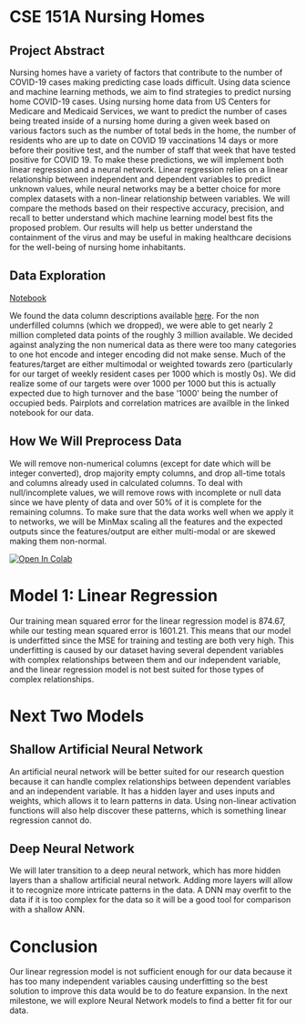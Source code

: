 # CSE 151A Nursing Homes

## Project Abstract
Nursing homes have a variety of factors that contribute to the number of COVID-19 cases making predicting case loads difficult. Using data science and machine learning methods, we aim to find strategies to predict nursing home COVID-19 cases. Using nursing home data from US Centers for Medicare and Medicaid Services, we want to predict the number of cases being treated inside of a nursing home during a given week based on various factors such as the number of total beds in the home, the number of residents who are up to date on COVID 19 vaccinations 14 days or more before their positive test, and the number of staff that week that have tested positive for COVID 19. To make these predictions, we will implement both linear regression and a neural network. Linear regression relies on a linear relationship between independent and dependent variables to predict unknown values, while neural networks may be a better choice for more complex datasets with a non-linear relationship between variables. We will compare the methods based on their respective accuracy, precision, and recall to better understand which machine learning model best fits the proposed problem. Our results will help us better understand the containment of the virus and may be useful in making healthcare decisions for the well-being of nursing home inhabitants.

## Data Exploration
[Notebook](https://github.com/Preellis/151A-Nursing-Homes/blob/main/main.ipynb)

We found the data column descriptions available [here](https://data.cms.gov/sites/default/files/2023-08/COVID-19%20Nursing%20Home%20Data%20Dictionary.pdf). For the non underfilled columns (which we dropped), we were able to get nearly 2 million completed data points of the roughly 3 million available. We decided against analyzing the non numerical data as there were too many categories to one hot encode and integer encoding did not make sense. Much of the features/target are either multimodal or weighted towards zero (particularly for our target of weekly resident cases per 1000 which is mostly 0s). We did realize some of our targets were over 1000 per 1000 but this is actually expected due to high turnover and the base '1000' being the number of occupied beds. Pairplots and correlation matrices are availble in the linked notebook for our data. 

## How We Will Preprocess Data
We will remove non-numerical columns (except for date which will be integer converted), drop majority empty columns, and drop all-time totals and columns already used in calculated columns. To deal with null/incomplete values, we will remove rows with incomplete or null data since we have plenty of data and over 50% of it is complete for the remaining columns. To make sure that the data works well when we apply it to networks, we will be MinMax scaling all the features and the expected outputs since the features/output are either multi-modal or are skewed making them non-normal.

<a target="_blank" href="https://colab.research.google.com/github/Preellis/151A-Nursing-Homes">
  <img src="https://colab.research.google.com/assets/colab-badge.svg" alt="Open In Colab"/>
</a>

# Model 1: Linear Regression
Our training mean squared error for the linear regression model is 874.67, while our testing mean squared error is 1601.21. This means that our model is underfitted since the MSE for training and testing are both very high. This underfitting is caused by our dataset having several dependent variables with complex relationships between them and our independent variable, and the linear regression model is not best suited for those types of complex relationships.

# Next Two Models
## Shallow Artificial Neural Network
An artificial neural network will be better suited for our research question because it can handle complex relationships between dependent variables and an independent variable. It has a hidden layer and uses inputs and weights, which allows it to learn patterns in data. Using non-linear activation functions will also help discover these patterns, which is something linear regression cannot do.
## Deep Neural Network
We will later transition to a deep neural network, which has more hidden layers than a shallow artificial neural network. Adding more layers will allow it to recognize more intricate patterns in the data. A DNN may overfit to the data if it is too complex for the data so it will be a good tool for comparison with a shallow ANN.
# Conclusion
Our linear regression model is not sufficient enough for our data because it has too many independent variables causing underfitting so the best solution to improve this data would be to do feature expansion. In the next milestone, we will explore Neural Network models to find a better fit for our data. 
